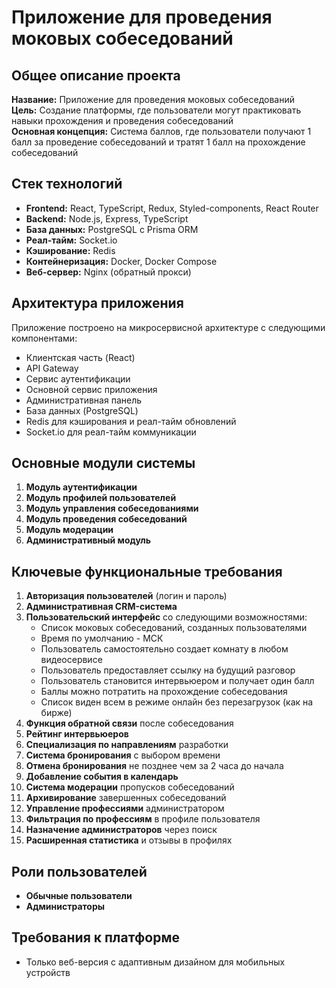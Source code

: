 # Приложение для проведения моковых собеседований

## Общее описание проекта

**Название:** Приложение для проведения моковых собеседований  
**Цель:** Создание платформы, где пользователи могут практиковать навыки прохождения и проведения собеседований  
**Основная концепция:** Система баллов, где пользователи получают 1 балл за проведение собеседований и тратят 1 балл на прохождение собеседований

## Стек технологий

- **Frontend:** React, TypeScript, Redux, Styled-components, React Router
- **Backend:** Node.js, Express, TypeScript
- **База данных:** PostgreSQL с Prisma ORM
- **Реал-тайм:** Socket.io
- **Кэширование:** Redis
- **Контейнеризация:** Docker, Docker Compose
- **Веб-сервер:** Nginx (обратный прокси)

## Архитектура приложения

Приложение построено на микросервисной архитектуре с следующими компонентами:

- Клиентская часть (React)
- API Gateway
- Сервис аутентификации
- Основной сервис приложения
- Административная панель
- База данных (PostgreSQL)
- Redis для кэширования и реал-тайм обновлений
- Socket.io для реал-тайм коммуникации

## Основные модули системы

1. **Модуль аутентификации**
2. **Модуль профилей пользователей**
3. **Модуль управления собеседованиями**
4. **Модуль проведения собеседований**
5. **Модуль модерации**
6. **Административный модуль**

## Ключевые функциональные требования

1. **Авторизация пользователей** (логин и пароль)
2. **Административная CRM-система**
3. **Пользовательский интерфейс** со следующими возможностями:
   - Список моковых собеседований, созданных пользователями
   - Время по умолчанию - МСК
   - Пользователь самостоятельно создает комнату в любом видеосервисе
   - Пользователь предоставляет ссылку на будущий разговор
   - Пользователь становится интервьюером и получает один балл
   - Баллы можно потратить на прохождение собеседования
   - Список виден всем в режиме онлайн без перезагрузок (как на бирже)
4. **Функция обратной связи** после собеседования
5. **Рейтинг интервьюеров**
6. **Специализация по направлениям** разработки
7. **Система бронирования** с выбором времени
8. **Отмена бронирования** не позднее чем за 2 часа до начала
9. **Добавление события в календарь**
10. **Система модерации** пропусков собеседований
11. **Архивирование** завершенных собеседований
12. **Управление профессиями** администратором
13. **Фильтрация по профессиям** в профиле пользователя
14. **Назначение администраторов** через поиск
15. **Расширенная статистика** и отзывы в профилях

## Роли пользователей

- **Обычные пользователи**
- **Администраторы**

## Требования к платформе

- Только веб-версия с адаптивным дизайном для мобильных устройств
